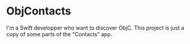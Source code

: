 # ObjContacts

I'm a Swift developper who want to discover ObjC. This project is just a copy of some parts of the "Contacts" app.

